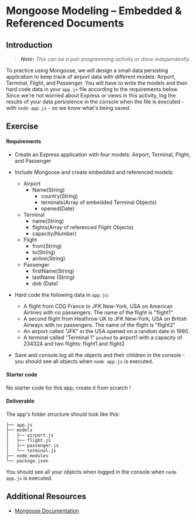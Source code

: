 # Mongoose Modeling – Embedded & Referenced Documents

## Introduction

> ***Note:*** _This can be a pair programming activity or done independently._

To practice using Mongoose, we will design a small data persisting application to keep track of airport data with different models: Airport, Terminal, Flight, and Passenger. You will have to write the models and then hard code data in your `app.js` file according to the requirements below.  Since we're not worried about Express or views in this activity, log the results of your data persistence in the console when the file is executed - with `node app.js` - so we know what's being saved.

## Exercise

#### Requirements

- Create an Express application with four models: Airport, Terminal, Flight, and Passenger
- Include Mongoose and create embedded and referenced models:

  - Airport
  	- Name(String)
    	- country(String)
    	- terminals(Array of embedded Terminal Objects)
    	- opened(Date)
  - Terminal
  	- name(String)
    - flights(Array of referenced Flight Objects)
    - capacity(Number)
  - Flight
  	- from(String)
    - to(String)
    - airline(String)
  - Passenger
    - firstName(String)
    - lastName (String)
    - dob (Date)

- Hard code the following data in `app.js`:

  - A flight from CDG France to JFK New-York, USA on American Airlines with no passengers.  The name of the flight is "flight1"
  - A second flight from Heathrow UK to JFK New-York, USA on British Airways with no passengers.  The name of the flight is "flight2"
  - An airport called "JFK" in the USA opened on a random date in 1990.
  - A terminal called "Terminal 1" `pushed` to airport1 with a capacity of 234324 and two flights: flight1 and flight2

- Save and console.log all the objects and their children in the console - you should see all objects when `node app.js` is executed.

#### Starter code

No starter code for this app, create it from scratch !

#### Deliverable

The app's folder structure should look like this:

```
├── app.js
├── models
│   ├── airport.js
│   ├── flight.js
│   ├── passenger.js
│   └── terminal.js
├── node_modules
└── package.json
```

You should see all your objects when logged in the console when `node app.js` is executed.

## Additional Resources

- [Mongoose Documentation](http://mongoosejs.com/)